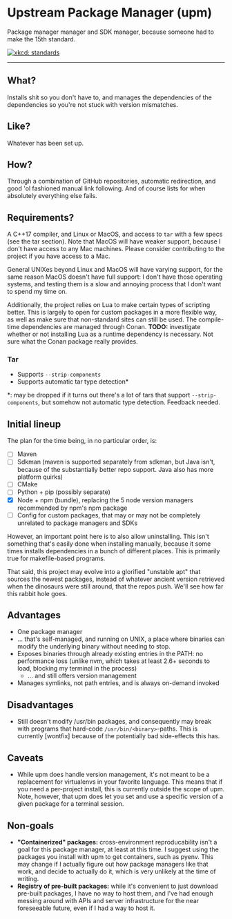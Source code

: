 # Upstream Package Manager (upm)

Package manager manager and SDK manager, because someone had to make the 15th standard.

[![xkcd: standards][1]][1]

---

## What?

Installs shit so you don't have to, and manages the dependencies of the dependencies so you're not stuck with version mismatches.

## Like?

Whatever has been set up.

## How?

Through a combination of GitHub repositories, automatic redirection, and good 'ol fashioned manual link following. And of course lists for when absolutely everything else fails.

## Requirements?

A C++17 compiler, and Linux or MacOS, and access to `tar` with a few specs (see the tar section). Note that MacOS will have weaker support, because I don't have access to any Mac machines. Please consider contributing to the project if you have access to a Mac.

General UNIXes beyond Linux and MacOS will have varying support, for the same reason MacOS doesn't have full support: I don't have those operating systems, and testing them is a slow and annoying process that I don't want to spend my time on.

Additionally, the project relies on Lua to make certain types of scripting better. This is largely to open for custom packages in a more flexible way, as well as make sure that non-standard sites can still be used. The compile-time dependencies are managed through Conan. **TODO:** investigate whether or not installing Lua as a runtime dependency is necessary. Not sure what the Conan package really provides.

### Tar

* Supports `--strip-components`
* Supports automatic tar type detection*

\*: may be dropped if it turns out there's a lot of tars that support `--strip-components`, but somehow not automatic type detection. Feedback needed.

## Initial lineup

The plan for the time being, in no particular order, is:


* [ ] Maven
* [ ] Sdkman (maven is supported separately from sdkman, but Java isn't, because of the substantially better repo support. Java also has more platform quirks)
* [ ] CMake
* [ ] Python + pip (possibly separate)
* [x] Node + npm (bundle), replacing the 5 node version managers recommended by npm's npm package
* [ ] Config for custom packages, that may or may not be completely unrelated to package managers and SDKs

However, an important point here is to also allow uninstalling. This isn't something that's easily done when installing manually, because it some times installs dependencies in a bunch of different places. This is primarily true for makefile-based programs.

That said, this project may evolve into a glorified "unstable apt" that sources the newest packages, instead of whatever ancient version retrieved when the dinosaurs were still around, that the repos push. We'll see how far this rabbit hole goes.

## Advantages

* One package manager
* ... that's self-managed, and running on UNIX, a place where binaries can modify the underlying binary without needing to stop.
* Exposes binaries through already existing entries in the PATH: no performance loss (unlike nvm, which takes at least 2.6+ seconds to load, blocking my terminal in the process)
    * ... and still offers version management
* Manages symlinks, not path entries, and is always on-demand invoked

## Disadvantages

* Still doesn't modify /usr/bin packages, and consequently may break with programs that hard-code `/usr/bin/<binary>`-paths. This is currently [wontfix] because of the potentially bad side-effects this has.

## Caveats

* While upm does handle version management, it's not meant to be a replacement for virtualenvs in your favorite language. This means that if you need a per-project install, this is currently outside the scope of upm. Note, however, that upm does let you set and use a specific version of a given package for a terminal session.

## Non-goals

* **"Containerized" packages:** cross-environment reproducability isn't a goal for this package manager, at least at this time. I suggest using the packages you install with upm to get containers, such as pyenv. This may change if I actually figure out how package managers like that work, and decide to actually do it, which is very unlikely at the time of writing.
* **Registry of pre-built packages:** while it's convenient to just download pre-built packages, I have no way to host them, and I've had enough messing around with APIs and server infrastructure for the near foreseeable future, even if I had a way to host it.


[1]: https://imgs.xkcd.com/comics/standards.png

